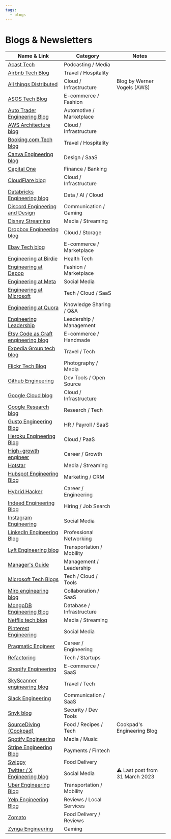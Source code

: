 ```yaml
---
tags:
  - blogs
---
```


# Blogs & Newsletters

| Name & Link                                                                          | Category                  | Notes                           |
| ------------------------------------------------------------------------------------ | ------------------------- | ------------------------------- |
| [Acast Tech](https://medium.com/acast-tech)                                          | Podcasting / Media        |                                 |
| [Airbnb Tech Blog](https://medium.com/airbnb-engineering)                            | Travel / Hospitality      |                                 |
| [All things Distributed](https://www.allthingsdistributed.com/)                      | Cloud / Infrastructure    | Blog by Werner Vogels (AWS)     |
| [ASOS Tech Blog](https://medium.com/asos-techblog)                                   | E-commerce / Fashion      |                                 |
| [Auto Trader Engineering Blog](https://engineering.autotrader.co.uk/)                | Automotive / Marketplace  |                                 |
| [AWS Architecture blog](https://aws.amazon.com/blogs/architecture/)                  | Cloud / Infrastructure    |                                 |
| [Booking.com Tech blog](https://blog.booking.com/)                                   | Travel / Hospitality      |                                 |
| [Canva Engineering blog](https://www.canva.dev/blog/engineering/)                    | Design / SaaS             |                                 |
| [Capital One](https://www.capitalone.com/tech/blog/)                                 | Finance / Banking         |                                 |
| [CloudFlare blog](https://blog.cloudflare.com/)                                      | Cloud / Infrastructure    |                                 |
| [Databricks Engineering blog](https://www.databricks.com/blog/category/engineering)  | Data / AI / Cloud         |                                 |
| [Discord Engineering and Design](https://discord.com/blog)                           | Communication / Gaming    |                                 |
| [Disney Streaming](https://medium.com/disney-streaming)                              | Media / Streaming         |                                 |
| [Dropbox Engineering blog](https://dropbox.tech/)                                    | Cloud / Storage           |                                 |
| [Ebay Tech blog](https://tech.ebayinc.com/)                                          | E-commerce / Marketplace  |                                 |
| [Engineering at Birdie](https://medium.com/engineering-at-birdie)                    | Health Tech               |                                 |
| [Engineering at Depop](https://engineering.depop.com/)                               | Fashion / Marketplace     |                                 |
| [Engineering at Meta](https://engineering.fb.com/)                                   | Social Media              |                                 |
| [Engineering at Microsoft](https://devblogs.microsoft.com/engineering-at-microsoft/) | Tech / Cloud / SaaS       |                                 |
| [Engineering at Quora](https://quoraengineering.quora.com/)                          | Knowledge Sharing / Q&A   |                                 |
| [Engineering Leadership](https://newsletter.eng-leadership.com/)                     | Leadership / Management   |                                 |
| [Etsy Code as Craft engineering blog](https://www.etsy.com/codeascraft)              | E-commerce / Handmade     |                                 |
| [Expedia Group tech blog](https://medium.com/expedia-group-tech)                     | Travel / Tech             |                                 |
| [Flickr Tech Blog](https://code.flickr.net/)                                         | Photography / Media       |                                 |
| [Github Engineering](https://github.blog/engineering/)                               | Dev Tools / Open Source   |                                 |
| [Google Cloud blog](https://cloud.google.com/blog/)                                  | Cloud / Infrastructure    |                                 |
| [Google Research blog](https://research.google/blog/)                                | Research / Tech           |                                 |
| [Gusto Engineering Blog](https://engineering.gusto.com/)                             | HR / Payroll / SaaS       |                                 |
| [Heroku Engineering Blog](https://blog.heroku.com/engineering)                       | Cloud / PaaS              |                                 |
| [High-growth engineer](https://read.highgrowthengineer.com/)                         | Career / Growth           |                                 |
| [Hotstar](https://blog.hotstar.com/)                                                 | Media / Streaming         |                                 |
| [Hubspot Engineering Blog](https://product.hubspot.com/blog/topic/engineering)       | Marketing / CRM           |                                 |
| [Hybrid Hacker](https://hybridhacker.email/)                                         | Career / Engineering      |                                 |
| [Indeed Engineering Blog](https://engineering.indeedblog.com/blog/)                  | Hiring / Job Search       |                                 |
| [Instagram Engineering](https://engineering.fb.com/tag/instagram/)                   | Social Media              |                                 |
| [LinkedIn Engineering Blog](https://www.linkedin.com/blog/engineering)               | Professional Networking   |                                 |
| [Lyft Engineering blog](https://eng.lyft.com/)                                       | Transportation / Mobility |                                 |
| [Manager's Guide](https://the.managers.guide/)                                       | Management / Leadership   |                                 |
| [Microsoft Tech Blogs](https://devblogs.microsoft.com/)                              | Tech / Cloud / Tools      |                                 |
| [Miro engineering blog](https://medium.com/miro-engineering)                         | Collaboration / SaaS      |                                 |
| [MongoDB Engineering Blog](https://www.mongodb.com/blog/channel/engineering-blog)    | Database / Infrastructure |                                 |
| [Netflix tech blog](https://netflixtechblog.com/)                                    | Media / Streaming         |                                 |
| [Pinterest Engineering](https://medium.com/pinterest-engineering)                    | Social Media              |                                 |
| [Pragmatic Engineer](https://newsletter.pragmaticengineer.com/)                      | Career / Engineering      |                                 |
| [Refactoring](https://refactoring.fm/)                                               | Tech / Startups           |                                 |
| [Shopify Engineering](https://shopify.engineering/)                                  | E-commerce / SaaS         |                                 |
| [SkyScanner engineering blog](https://medium.com/@SkyscannerEng)                     | Travel / Tech             |                                 |
| [Slack Engineering](https://slack.engineering/)                                      | Communication / SaaS      |                                 |
| [Snyk blog](https://snyk.io/blog/)                                                   | Security / Dev Tools      |                                 |
| [SourceDiving (Cookpad)](https://sourcediving.com/)                                  | Food / Recipes / Tech     | Cookpad's Engineering Blog      |
| [Spotify Engineering](https://engineering.atspotify.com/)                            | Media / Music             |                                 |
| [Stripe Engineering Blog](https://stripe.com/blog/engineering)                       | Payments / Fintech        |                                 |
| [Swiggy](https://bytes.swiggy.com/)                                                  | Food Delivery             |                                 |
| [Twitter / X Engineering blog](https://blog.x.com/engineering/en_us)                 | Social Media              | ⚠️ Last post from 31 March 2023 |
| [Uber Engineering Blog](https://www.uber.com/en-GB/blog/engineering/)                | Transportation / Mobility |                                 |
| [Yelp Engineering Blog](https://engineeringblog.yelp.com/)                           | Reviews / Local Services  |                                 |
| [Zomato](https://blog.zomato.com/category/technology)                                | Food Delivery / Reviews   |                                 |
| [Zynga Engineering](https://www.zynga.com/blogs/engineering)                         | Gaming                    |                                 |
